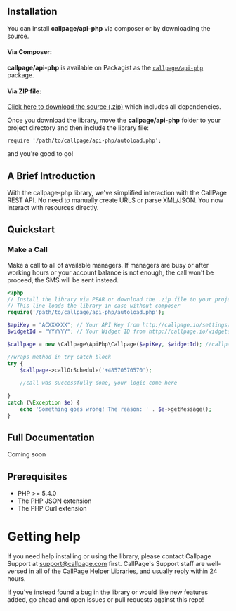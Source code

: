 ## Installation

You can install **callpage/api-php** via composer or by downloading the source.

#### Via Composer:

**callpage/api-php** is available on Packagist as the
[`callpage/api-php`](http://packagist.org/packages/callpage/api-php) package.

#### Via ZIP file:

[Click here to download the source
(.zip)](https://github.com/callpage/api-php/zipball/master) which includes all
dependencies.

Once you download the library, move the **callpage/api-php** folder to your project
directory and then include the library file:

    require '/path/to/callpage/api-php/autoload.php';

and you're good to go!

## A Brief Introduction

With the callpage-php library, we've simplified interaction with the
CallPage REST API. No need to manually create URLS or parse XML/JSON.
You now interact with resources directly. 

## Quickstart

### Make a Call

Make a call to all of available managers. If managers are busy or after working hours or your account balance is not enough, the call won't be proceed, the SMS will be sent instead.

```php
<?php
// Install the library via PEAR or download the .zip file to your project folder.
// This line loads the library in case without composer
require('/path/to/callpage/api-php/autoload.php');

$apiKey = "ACXXXXXX"; // Your API Key from http://callpage.io/settings/api
$widgetId = "YYYYYY"; // Your Widget ID from http://callpage.io/widgets

$callpage = new \Callpage\ApiPhp\Callpage($apiKey, $widgetId); //callpage API instance

//wraps method in try catch block
try {
    $callpage->callOrSchedule('+48570570570');
    
    //call was successfully done, your logic come here
    
}
catch (\Exception $e) {
    echo 'Something goes wrong! The reason: ' . $e->getMessage();
}


```

## Full Documentation

Coming soon

## Prerequisites

* PHP >= 5.4.0
* The PHP JSON extension
* The PHP Curl extension

# Getting help

If you need help installing or using the library, please contact Callpage Support at support@callpage.com first. CallPage's Support staff are well-versed in all of the CallPage Helper Libraries, and usually reply within 24 hours.

If you've instead found a bug in the library or would like new features added, go ahead and open issues or pull requests against this repo!
